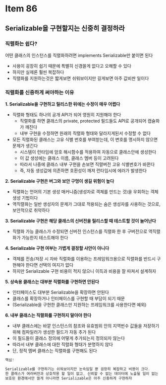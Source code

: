 # Item 86
## Serializable을 구현할지는 신중히 결정하라

### 직렬화는 쉽다?
어떤 클래스의 인스턴스를 직렬화하려면 implements Serializable만 붙이면 된다
- 사용이 굉장히 쉽기 때문에 특별히 신경쓸게 없다고 오해할 수 있다
- 하지만 실제론 훨씬 복잡하다
- 직렬화를 지원하는것은 짧게보면 쉬워보이지만 길게보면 아주 값비싼 일이다

### 직렬화를 신중하게 써야하는 이유
**1. Serializable을 구현하고 릴리스한 뒤에는 수정이 매우 어렵다**
- 직렬화 형태도 하나의 공개 API가 되어 영원히 지원해야 한다
  - 직렬화를 하면 클래스의 private, protected 필드들도 API로 공개되어 캡슐화가 깨진다
  - 내부 구현을 수정하면 원래의 직렬화 형태와 달라지게된서 수정할 수 없다
- 모든 직렬화된 클래스는 고유 식별 번호를 부여받는데, 이 변호를 명시하지 않으면 문제가 생긴다
  - 시스템이 런타임에 암호 해시함수를 적용하여 자동으로 클래스안에 생성한다
  - 이 값 생성에는 클래스 이름, 클래스 멤버 등이 고려된다
  - 따라서 나중에 클래스 내부 구현을 손보면 직렬버전 고유 식별번호가 바뀐다
  - 즉, 자동 생성값에 의존하면 호환성이 깨져 런타임시에 에러가 발생한다
 
**2. Serializable 구현은 버그와 보안 구멍이 생길 위험이 높다**
- 직렬화는 언어의 기본 생성 매커니즘(생성자로 객체를 만드는 것)을 우회하는 객체 생성 기법이다
- 역직렬화는 일반 생성자의 문제가 그대로 적용되는 숨은 생성자를 사용하는 것으로, 보안적으로 취약하다

**3. Serializable 구현은 해당 클래스의 신버전을 릴리스할 때 테스트할 것이 늘어난다**
- 직렬화 가능 클래스가 수정되면 신버전 인스턴스를 직렬화 한 후 구버전으로 역직렬화가 가능한지 테스트해야 한다

**4. Serializable 구현 여부는 가볍게 결정할 사안이 아니다**
- 객체를 전송/저장 시 자바 직렬화를 이용하는 프레임워크용으로 직렬화를 반드시 구현해야 한다면 선택의 여지가 없다
- 하지만 Serializable 구현 비용이 적지 않으니 이득과 비용을 잘 따져서 설계하자

**5. 상속용 클래스는 대부분 직렬화를 구현하면 안된다**
- 인터페이스도 대부분 Serializable을 확장하면 안된다
- 클래스를 확장하거나 인터페이스를 구현할 때 부담이 되기 때문
- (Serializable을 구현한 클래스만 지원하는 프레임워크를 사용한다면 예외)

**6. 내부 클래스는 직렬화를 구현하지 말아야 한다**
- 내부 클래스에는 바깥 인스턴스의 참조와 유효범위 안의 지역번수 값들을 저장하기 위해 컴파일러가 생성한 필드가 자동 추가 된다
- 이 필드들이 클래스 정의에 어떻게 추가되는지 정의되자 않는다
- 따라서 내부 클래스에 대한 직렬화 형태가 분명하지 않다
- 단, 정적 멤버 클래스는 직렬화를 구현해도 된다

```java
핵심!

Serializable를 구현하기는 쉬워보이지만 눈속임일 뿐 굉장히 복잡하고 비용이 크다.
한 클래스가 여러버전과 상호작용 할 일이 없고, 신뢰할 수 없는 데이터에 노출될 일이 없는
보호된 환경에서만 쓸게 아니라면 Serializable은 아주 신중하게 구현하자
```
